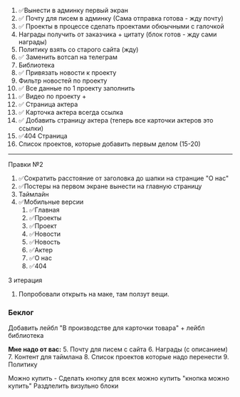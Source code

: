 1. ✅Вынести в админку первый экран
2. ✅ Почту для писем в админку (Сама отправка готова - жду почту)
3. ✅ Проекты в процессе сделать проектами обюычными с галочкой
4. Награды получить от заказчика + цитату (блок готов - жду сами награды)
5. Политику взять со старого сайта (жду)
6. ✅ Заменить вотсап на телеграм
7. Библиотека
8. ✅ Привязать новости к проекту
9. Фильтр новостей по проекту
10. ✅ Все данные по 1 проекту заполнить
11. ✅ Видео по проекту +
12. ✅ Страница актера
13. ✅ Карточка актера всегда ссылка
14. ✅ Добавить страницу актера (теперь все карточки актеров это ссылки)
15. ✅404 Страница
16. Список проектов, которые добавить первым делом (15-20)

---
Правки №2
1. ✅Сократить расстояние от заголовка до шапки на странцие "О нас"
2. ✅Постеры на первом экране вынести на главную страницу
3. Таймлайн
5. ✅Мобильные версии
	1. ✅Главная
	2. ✅Проекты
	3. ✅Проект
	4. ✅Новости 
	5. ✅Новость
	6. ✅Актер
	7. ✅О нас
	8. ✅404


3 итерация
1. Попробовали открыть на маке, там ползут вещи.
### Беклог
Добавить лейбл "В производстве для карточки товара"  + лейбл библиотека

**Мне надо от вас:**
5. Почту для писем с сайта 
6. Награды (с описанием)
7. Контент для таймлана
8. Список проектов которые надо перенести
9. Политику

Можно купить - 
Сделать кнопку для всех можно купить "кнопка можно купить"
Раздлелить визульно блоки